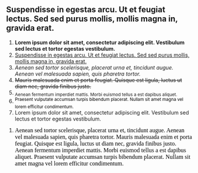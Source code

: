 <h2>Suspendisse in egestas arcu. Ut et feugiat lectus. Sed sed purus mollis, mollis magna in, gravida erat. </h2><div><ol><li><strong>Lorem ipsum dolor sit amet, consectetur adipiscing elit. Vestibulum sed lectus et tortor egestas vestibulum.</strong></li><li><u>Suspendisse in egestas arcu. Ut et feugiat lectus. Sed sed purus mollis, mollis magna in, gravida erat.</u></li><li><em>Aenean sed tortor scelerisque, placerat urna et, tincidunt augue. Aenean vel malesuada sapien, quis pharetra tortor.</em></li><li><del>Mauris malesuada enim et porta feugiat. Quisque est ligula, luctus ut diam nec, gravida finibus justo.</del></li><li><sub>Aenean fermentum imperdiet mattis. Morbi euismod tellus a est dapibus aliquet.</sub></li><li><span style="color: rgb(0, 0, 0);font-size: 14px"><sup>Praesent vulputate accumsan turpis bibendum placerat. Nullam sit amet magna vel lorem efficitur condimentum.</sup></span></li><li>Lorem ipsum dolor sit amet, consectetur adipiscing elit. Vestibulum sed lectus et tortor egestas vestibulum. </li></ol><ol><li><span style="color: rgb(0, 0, 0);font-size: 16px;font-family: Comic Sans MS">Aenean sed tortor scelerisque, placerat urna et, tincidunt augue. Aenean vel malesuada sapien, quis pharetra tortor. Mauris malesuada enim et porta feugiat. Quisque est ligula, luctus ut diam nec, gravida finibus justo. Aenean fermentum imperdiet mattis. Morbi euismod tellus a est dapibus aliquet. Praesent vulputate accumsan turpis bibendum placerat. Nullam sit amet magna vel lorem efficitur condimentum.</span>​</li></ol></div>